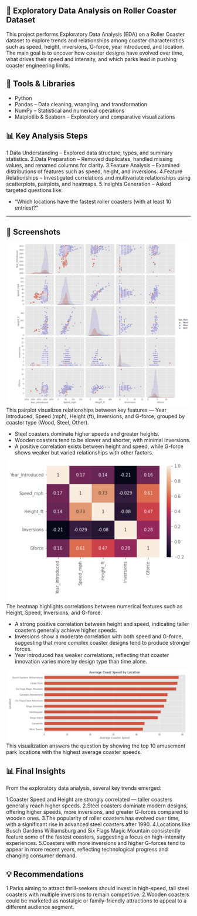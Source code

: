 ## 🎢 **Exploratory Data Analysis on Roller Coaster Dataset**
This project performs Exploratory Data Analysis (EDA) on a Roller Coaster dataset to explore trends and relationships among coaster characteristics such as speed, height, inversions, G-force, year introduced, and location.
The main goal is to uncover how coaster designs have evolved over time, what drives their speed and intensity, and which parks lead in pushing coaster engineering limits.

## 🧰 Tools & Libraries

- Python
- Pandas – Data cleaning, wrangling, and transformation
- NumPy – Statistical and numerical operations
- Matplotlib & Seaborn – Exploratory and comparative visualizations

## 📊 Key Analysis Steps

1.Data Understanding – Explored data structure, types, and summary statistics.
2.Data Preparation – Removed duplicates, handled missing values, and renamed columns for clarity.
3.Feature Analysis – Examined distributions of features such as speed, height, and inversions.
4.Feature Relationships – Investigated correlations and multivariate relationships using scatterplots, pairplots, and heatmaps.
5.Insights Generation – Asked targeted questions like:
- “Which locations have the fastest roller coasters (with at least 10 entries)?”

---

## 📸 Screenshots

![📊 Pairplot Analysis](Screenshots/Screenshot_1.png)
This pairplot visualizes relationships between key features — Year Introduced, Speed (mph), Height (ft), Inversions, and G-force, grouped by coaster type (Wood, Steel, Other).

- Steel coasters dominate higher speeds and greater heights.
- Wooden coasters tend to be slower and shorter, with minimal inversions.
- A positive correlation exists between height and speed, while G-force shows weaker but varied relationships with other factors.

![🔥 Correlation Heatmap](Screenshots/Screenshot_2.png)
The heatmap highlights correlations between numerical features such as Height, Speed, Inversions, and G-force.

- A strong positive correlation between height and speed, indicating taller coasters generally achieve higher speeds.
- Inversions show a moderate correlation with both speed and G-force, suggesting that more complex coaster designs tend to produce stronger forces.
- Year introduced has weaker correlations, reflecting that coaster innovation varies more by design type than time alone.

![🏆 Step 5: Asking a Question — “Which locations have the fastest roller coasters?”](Screenshots/Screenshot_3.png)
This visualization answers the question by showing the top 10 amusement park locations with the highest average coaster speeds.


## 📊 Final Insights

From the exploratory data analysis, several key trends emerged:

1.Coaster Speed and Height are strongly correlated — taller coasters generally reach higher speeds.
2.Steel coasters dominate modern designs, offering higher speeds, more inversions, and greater G-forces compared to wooden ones.
3.The popularity of roller coasters has evolved over time, with a significant rise in advanced steel coasters after 1990.
4.Locations like Busch Gardens Williamsburg and Six Flags Magic Mountain consistently feature some of the fastest coasters, suggesting a focus on high-intensity experiences.
5.Coasters with more inversions and higher G-forces tend to appear in more recent years, reflecting technological progress and changing consumer demand.

## 💡 Recommendations

1.Parks aiming to attract thrill-seekers should invest in high-speed, tall steel coasters with multiple inversions to remain competitive.
2.Wooden coasters could be marketed as nostalgic or family-friendly attractions to appeal to a different audience segment.

